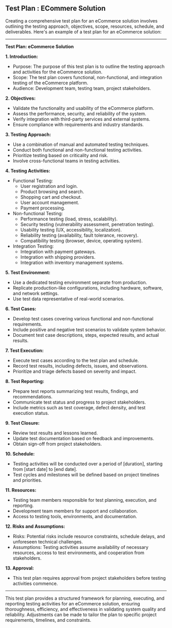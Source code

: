 ## Test Plan : ECommere Solution
Creating a comprehensive test plan for an eCommerce solution involves outlining the testing approach, objectives, scope, resources, schedule, and deliverables. Here's an example of a test plan for an eCommerce solution:

---

**Test Plan: eCommerce Solution**

**1. Introduction:**
   - Purpose: The purpose of this test plan is to outline the testing approach and activities for the eCommerce solution.
   - Scope: The test plan covers functional, non-functional, and integration testing of the eCommerce platform.
   - Audience: Development team, testing team, project stakeholders.

**2. Objectives:**
   - Validate the functionality and usability of the eCommerce platform.
   - Assess the performance, security, and reliability of the system.
   - Verify integration with third-party services and external systems.
   - Ensure compliance with requirements and industry standards.

**3. Testing Approach:**
   - Use a combination of manual and automated testing techniques.
   - Conduct both functional and non-functional testing activities.
   - Prioritize testing based on criticality and risk.
   - Involve cross-functional teams in testing activities.

**4. Testing Activities:**
   - Functional Testing:
     - User registration and login.
     - Product browsing and search.
     - Shopping cart and checkout.
     - User account management.
     - Payment processing.
   - Non-functional Testing:
     - Performance testing (load, stress, scalability).
     - Security testing (vulnerability assessment, penetration testing).
     - Usability testing (UX, accessibility, localization).
     - Reliability testing (availability, fault tolerance, recovery).
     - Compatibility testing (browser, device, operating system).
   - Integration Testing:
     - Integration with payment gateways.
     - Integration with shipping providers.
     - Integration with inventory management systems.

**5. Test Environment:**
   - Use a dedicated testing environment separate from production.
   - Replicate production-like configurations, including hardware, software, and network settings.
   - Use test data representative of real-world scenarios.

**6. Test Cases:**
   - Develop test cases covering various functional and non-functional requirements.
   - Include positive and negative test scenarios to validate system behavior.
   - Document test case descriptions, steps, expected results, and actual results.

**7. Test Execution:**
   - Execute test cases according to the test plan and schedule.
   - Record test results, including defects, issues, and observations.
   - Prioritize and triage defects based on severity and impact.

**8. Test Reporting:**
   - Prepare test reports summarizing test results, findings, and recommendations.
   - Communicate test status and progress to project stakeholders.
   - Include metrics such as test coverage, defect density, and test execution status.

**9. Test Closure:**
   - Review test results and lessons learned.
   - Update test documentation based on feedback and improvements.
   - Obtain sign-off from project stakeholders.

**10. Schedule:**
   - Testing activities will be conducted over a period of [duration], starting from [start date] to [end date].
   - Test cycles and milestones will be defined based on project timelines and priorities.

**11. Resources:**
   - Testing team members responsible for test planning, execution, and reporting.
   - Development team members for support and collaboration.
   - Access to testing tools, environments, and documentation.

**12. Risks and Assumptions:**
   - Risks: Potential risks include resource constraints, schedule delays, and unforeseen technical challenges.
   - Assumptions: Testing activities assume availability of necessary resources, access to test environments, and cooperation from stakeholders.

**13. Approval:**
   - This test plan requires approval from project stakeholders before testing activities commence.

---

This test plan provides a structured framework for planning, executing, and reporting testing activities for an eCommerce solution, ensuring thoroughness, efficiency, and effectiveness in validating system quality and reliability. Adjustments can be made to tailor the plan to specific project requirements, timelines, and constraints.